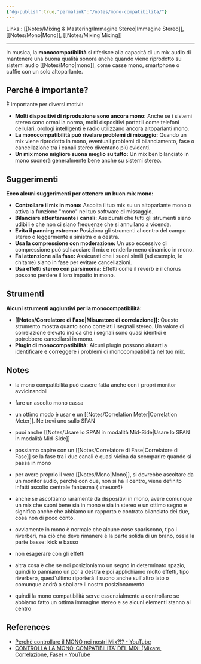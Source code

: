 ```yaml
---
{"dg-publish":true,"permalink":"/notes/mono-compatibilita/"}
---
```


Links:: [[Notes/Mixing & Mastering/Immagine Stereo\|Immagine Stereo]], [[Notes/Mono\|Mono]], [[Notes/Mixing\|Mixing]]

---
In musica, la **monocompatibilità** si riferisce alla capacità di un mix audio di mantenere una buona qualità sonora anche quando viene riprodotto su sistemi audio [[Notes/Mono\|mono]], come casse mono, smartphone o cuffie con un solo altoparlante.

## Perché è importante?

È importante per diversi motivi:

- **Molti dispositivi di riproduzione sono ancora mono:** Anche se i sistemi stereo sono ormai la norma, molti dispositivi portatili come telefoni cellulari, orologi intelligenti e radio utilizzano ancora altoparlanti mono.
- **La monocompatibilità può rivelare problemi di mixaggio:** Quando un mix viene riprodotto in mono, eventuali problemi di bilanciamento, fase o cancellazione tra i canali stereo diventano più evidenti.
- **Un mix mono migliore suona meglio su tutto:** Un mix ben bilanciato in mono suonerà generalmente bene anche su sistemi stereo.

## Suggerimenti

**Ecco alcuni suggerimenti per ottenere un buon mix mono:**

- **Controllare il mix in mono:** Ascolta il tuo mix su un altoparlante mono o attiva la funzione "mono" nel tuo software di missaggio.
- **Bilanciare attentamente i canali:** Assicurati che tutti gli strumenti siano udibili e che non ci siano frequenze che si annullano a vicenda.
- **Evita il panning estremo:** Posiziona gli strumenti al centro del campo stereo o leggermente a sinistra o a destra.
- **Usa la compressione con moderazione:** Un uso eccessivo di compressione può schiacciare il mix e renderlo meno dinamico in mono.
- **Fai attenzione alla fase:** Assicurati che i suoni simili (ad esempio, le chitarre) siano in fase per evitare cancellazioni.
- **Usa effetti stereo con parsimonia:** Effetti come il reverb e il chorus possono perdere il loro impatto in mono.

## Strumenti

**Alcuni strumenti aggiuntivi per la monocompatibilità:**

- **[[Notes/Correlatore di Fase\|Misuratore di correlazione]]:** Questo strumento mostra quanto sono correlati i segnali stereo. Un valore di correlazione elevato indica che i segnali sono quasi identici e potrebbero cancellarsi in mono.
- **Plugin di monocompatibilità:** Alcuni plugin possono aiutarti a identificare e correggere i problemi di monocompatibilità nel tuo mix.



## Notes

- la mono compatibilità può essere fatta anche con i propri monitor avvicinandoli
- fare un ascolto mono cassa
- un ottimo modo è usar e un [[Notes/Correlation Meter\|Correlation Meter]]. Ne trovi uno sullo SPAN
- puoi anche [[Notes/Usare lo SPAN in modalità Mid-Side\|Usare lo SPAN in modalità Mid-Side]]
- possiamo capire con un [[Notes/Correlatore di Fase\|Correlatore di Fase]] se la fase tra i due canali è quasi vicina da scomparire quando si passa in mono
- per avere proprio il vero [[Notes/Mono\|Mono]], si dovrebbe ascoltare da un monitor audio, perché con due, non si ha il centro, viene definito infatti ascolto centrale fantasma
{ #neuor6}

- anche se ascoltiamo raramente da dispositivi in mono, avere comunque un mix che suoni bene sia in mono e sia in stereo e un ottimo segno e significa anche che abbiamo un rapporto e contrato bilanciato dei due, cosa non di poco conto. 
- ovviamente in mono è normale che alcune cose spariscono, tipo i riverberi, ma ciò che deve rimanere è la parte solida di un brano, ossia la parte basse: kick e basso
- non esagerare con gli effetti
- altra cosa è che se noi posizioniamo un segno in determinato spazio, quindi lo panniamo un po' a destra e poi applichiamo molto effetti, tipo riverbero, quest'ultimo riporterà il suono anche sull'altro lato o comunque andrà a sballare il nostro posizionamento
- quindi la mono compatibilità serve essenzialmente a controllare se abbiamo fatto un ottima immagine stereo e se alcuni elementi stanno al centro





## References

- [Perchè controllare il MONO nei nostri Mix?!? - YouTube](https://youtu.be/g8AS4JEJxKg)
- [CONTROLLA LA MONO-COMPATIBILITA’ DEL MIX! (Mixare, Correlazione, Fase) - YouTube](https://youtu.be/Gc11_a_UOdE)


